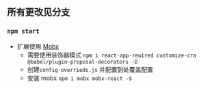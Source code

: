 ## 所有更改见分支

### `npm start`

- 扩展使用 [Mobx](https://cn.mobx.js.org/)
  - 需要使用装饰器模式 `npm i react-app-rewired customize-cra @babel/plugin-proposal-decorators -D`
  - 创建`config-overrieds.js` 并配置到处覆盖配置
  - 安装 mobx `npm i mobx mobx-react -S`
